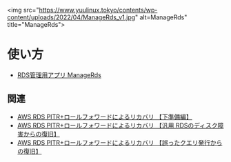 <img src="https://www.yuulinux.tokyo/contents/wp-content/uploads/2022/04/ManageRds_v1.jpg" alt=ManageRds" title="ManageRds">
# 使い方
* [RDS管理用アプリ ManageRds](https://www.yuulinux.tokyo/21502/)

## 関連
* [AWS RDS PITR+ロールフォワードによるリカバリ 【下準備編】](https://www.yuulinux.tokyo/21259/)
* [AWS RDS PITR+ロールフォワードによるリカバリ 【汎用 RDSのディスク障害からの復旧】](https://www.yuulinux.tokyo/21262/)
* [AWS RDS PITR+ロールフォワードによるリカバリ 【誤ったクエリ発行からの復旧】](https://www.yuulinux.tokyo/21268/)
